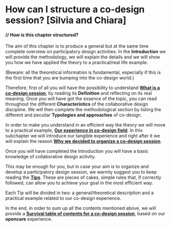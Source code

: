 # How can I structure a co-design session? [Silvia and Chiara]


#### // How is this chapter structured?

The aim of this chapter is to produce a general but at the same time complete overview on participatory design activities.
In the **Introduction** we will provide the methodology, we will explain the details and we will show you how we have applied the theory to a practical/real life example.

(Beware: all the theoretical information is fundamental, especially if this is the first time that you are bumping into the co-design world.)

Therefore, first of all you will have the possibility to understand **[What is a co-design session](what_is_a_co-design_session?.md)**, by reading its **Definition** and reflecting on its real meaning.
Once you will have got the essence of the topic, you can read throughout the different **Characteristics** of the collaborative design discipline.
We will then complete the methodological section by listing the different and peculiar **Typologies and approaches** of co-design.

In order to make you understand in an efficient way the theory we will move to a practical example, **[Our experience in co-design field](our_experience_in_co-design_field.md)**. In this subchapter we will introduce our tangible experience and right after it we will explain the reason **[Why we decided to organize a co-design session](why_we_decided_to_organize_a_co-design_session.md)**.

Once you will have completed the Introduction you will have a basic knowledge of collaborative design activity.

This may be enough for you, but in case your aim is to organize and develop a participatory design session, we warmly suggest you to keep reading the **[Tips](tips.md)**.
These are pieces of cakes, simple rules that, if correctly followed, can allow you to achieve your goal in the most efficient way.

Each Tip will be divided in two: a general/theoretical description and a practical example related to our co-design experience.

In the end, in order to sum up all the contents mentioned above, we will provide a **[Survival table of contents for a co-design session](overview__survival_table_of_contents_for_a_co-desi.md)**, based on our **opencare** experience.